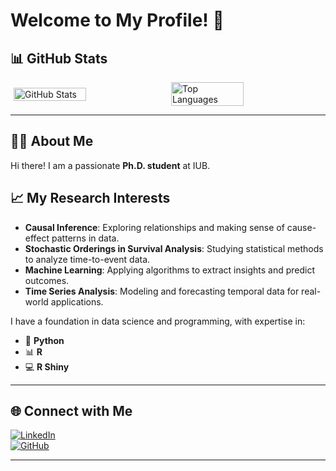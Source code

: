 # Welcome to My Profile! 👋

## 📊 GitHub Stats

<div style="display: flex; flex-direction: row; justify-content: space-around; align-items: center;">
  <img src="https://github-readme-stats.vercel.app/api?username=Theophilus-Baidoo&show_icons=true&theme=radical&hide=stars" alt="GitHub Stats" style="width: 48%;"/>
  <img src="https://github-readme-stats.vercel.app/api/top-langs/?username=Theophilus-Baidoo&layout=compact&theme=radical" alt="Top Languages" style="width: 48%;"/>
</div>
 
---

## 👨‍🎓 About Me

Hi there! I am a passionate **Ph.D. student** at IUB.

## 📈 My Research Interests

- **Causal Inference**: Exploring relationships and making sense of cause-effect patterns in data.
- **Stochastic Orderings in Survival Analysis**: Studying statistical methods to analyze time-to-event data.
- **Machine Learning**: Applying algorithms to extract insights and predict outcomes.
- **Time Series Analysis**: Modeling and forecasting temporal data for real-world applications.


I have a foundation in data science and programming, with expertise in:

- 🐍 **Python**
- 📊 **R**
- 💻 **R Shiny**

---

## 🌐 Connect with Me

[![LinkedIn](https://img.shields.io/badge/LinkedIn-%230077B5.svg?style=flat&logo=linkedin&logoColor=white)](https://www.linkedin.com/in/theophilus-g-baidoo-5088b31b9/)  
[![GitHub](https://img.shields.io/badge/GitHub-%2312100E.svg?style=flat&logo=github&logoColor=white)](https://github.com/Theophilus-Baidoo)  

---


